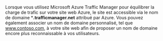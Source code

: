 Lorsque vous utilisez Microsoft Azure Traffic Manager pour équilibrer la charge de trafic sur votre site web Azure, le site est accessible via le nom de domaine ***.trafficmanager.net** attribué par Azure. Vous pouvez également associer un nom de domaine personnalisé, tel que www.contoso.com, à votre site web afin de proposer un nom de domaine encore plus reconnaissable à vos utilisateurs.

<!---HONumber=Oct15_HO3-->